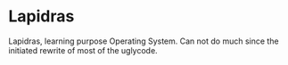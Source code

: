 Lapidras
========

Lapidras, learning purpose Operating System. 
Can not do much since the initiated rewrite of most of the uglycode.

